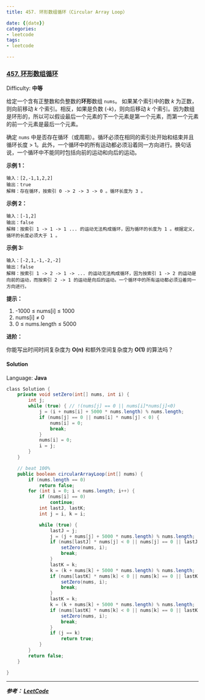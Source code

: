 ```yaml
---
title: 457. 环形数组循环（Circular Array Loop）

date: {{date}}
categories:
- leetcode
tags:
- leetcode

---
```

### [457\. 环形数组循环](https://leetcode-cn.com/problems/circular-array-loop/)

Difficulty: **中等**


给定一个含有正整数和负整数的**环形**数组 `nums`。 如果某个索引中的数 _k_ 为正数，则向前移动 _k_ 个索引。相反，如果是负数 (_-k_)，则向后移动 _k_ 个索引。因为数组是环形的，所以可以假设最后一个元素的下一个元素是第一个元素，而第一个元素的前一个元素是最后一个元素。

确定 `nums` 中是否存在循环（或周期）。循环必须在相同的索引处开始和结束并且循环长度 > 1。此外，一个循环中的所有运动都必须沿着同一方向进行。换句话说，一个循环中不能同时包括向前的运动和向后的运动。  

**示例 1：**

```
输入：[2,-1,1,2,2]
输出：true
解释：存在循环，按索引 0 -> 2 -> 3 -> 0 。循环长度为 3 。
```

**示例 2：**

```
输入：[-1,2]
输出：false
解释：按索引 1 -> 1 -> 1 ... 的运动无法构成循环，因为循环的长度为 1 。根据定义，循环的长度必须大于 1 。
```

**示例 3:**

```
输入：[-2,1,-1,-2,-2]
输出：false
解释：按索引 1 -> 2 -> 1 -> ... 的运动无法构成循环，因为按索引 1 -> 2 的运动是向前的运动，而按索引 2 -> 1 的运动是向后的运动。一个循环中的所有运动都必须沿着同一方向进行。
```

**提示：**

1.  -1000 ≤ nums[i] ≤ 1000
2.  nums[i] ≠ 0
3.  0 ≤ nums.length ≤ 5000

**进阶：**

你能写出时间时间复杂度为 **O(n)** 和额外空间复杂度为 **O(1)** 的算法吗？


#### Solution

Language: **Java**

```java
​class Solution {
    private void setZero(int[] nums, int i) {
        int j;
        while (true) { // !(nums[j] == 0 || nums[i]*nums[j]<0)
            j = (i + nums[i] + 5000 * nums.length) % nums.length;
            if (nums[j] == 0 || nums[i] * nums[j] < 0) {
                nums[i] = 0;
                break;
            }
            nums[i] = 0;
            i = j;
        }
    }

    // beat 100%
    public boolean circularArrayLoop(int[] nums) {
        if (nums.length == 0)
            return false;
        for (int i = 0; i < nums.length; i++) {
            if (nums[i] == 0)
                continue;
            int lastJ, lastK;
            int j = i, k = i;

            while (true) {
                lastJ = j;
                j = (j + nums[j] + 5000 * nums.length) % nums.length;
                if (nums[lastJ] * nums[j] < 0 || nums[j] == 0 || lastJ == j) {
                    setZero(nums, i);
                    break;
                }
                lastK = k;
                k = (k + nums[k] + 5000 * nums.length) % nums.length;
                if (nums[lastK] * nums[k] < 0 || nums[k] == 0 || lastK == k) {
                    setZero(nums, i);
                    break;
                }
                lastK = k;
                k = (k + nums[k] + 5000 * nums.length) % nums.length;
                if (nums[lastK] * nums[k] < 0 || nums[k] == 0 || lastK == k) {
                    setZero(nums, i);
                    break;
                }
                if (j == k)
                    return true;
            }
        }
        return false;
    }

}
```

---
***参考：
[LeetCode](https://leetcode-cn.com/problems/circular-array-loop/)***
